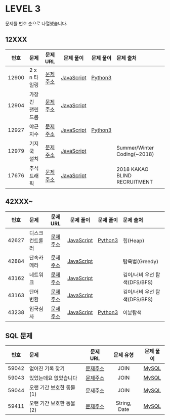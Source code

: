 # LEVEL 3

문제를 번호 순으로 나열했습니다.

## 12XXX

| 번호  | 문제             |                               문제 URL                               |                 문제 풀이                 |            문제 풀이             | 문제 출처                    |
| :---: | :--------------- | :------------------------------------------------------------------: | :---------------------------------------: | :------------------------------: | :--------------------------- |
| 12900 | 2 x n 타일링     | [문제주소](https://programmers.co.kr/learn/courses/30/lessons/12900) |    [JavaScript](./12900-2xn_타일링.js)    | [Python3](./12900-2xn_타일링.py) |                              |
| 12904 | 가장 긴 팰린드롬 | [문제주소](https://programmers.co.kr/learn/courses/30/lessons/12904) | [JavaScript](./12904-가장_긴_팰린드롬.js) |                                  |                              |
| 12927 | 야근 지수        | [문제주소](https://programmers.co.kr/learn/courses/30/lessons/12927) |    [JavaScript](./12927-야근_지수.js)     | [Python3](./12927-야근_지수.py)  |                              |
| 12979 | 기지국 설치      | [문제주소](https://programmers.co.kr/learn/courses/30/lessons/12979) |   [JavaScript](./12979-기지국_설치.js)    |                                  | Summer/Winter Coding(~2018)  |
| 17676 | 추석 트래픽      | [문제주소](https://programmers.co.kr/learn/courses/30/lessons/17676) |   [JavaScript](./17676-추석_트래픽.js)    |                                  | 2018 KAKAO BLIND RECRUITMENT |

## 42XXX~

| 번호  | 문제            |                               문제 URL                               |                문제 풀이                 |               문제 풀이               | 문제 출처                    |
| :---: | :-------------- | :------------------------------------------------------------------: | :--------------------------------------: | :-----------------------------------: | :--------------------------- |
| 42627 | 디스크 컨트롤러 | [문제주소](https://programmers.co.kr/learn/courses/30/lessons/42627) | [JavaScript](./42627-디스크_컨트롤러.js) | [Python3](./42627-디스크_컨트롤러.py) | 힙(Heap)                     |
| 42884 | 단속카메라      | [문제주소](https://programmers.co.kr/learn/courses/30/lessons/42884) |   [JavaScript](./42884-단속카메라.js)    |                                       | 탐욕법(Greedy)               |
| 43162 | 네트워크        | [문제주소](https://programmers.co.kr/learn/courses/30/lessons/43162) |    [JavaScript](./43162-네트워크.js)     |                                       | 깊이/너비 우선 탐색(DFS/BFS) |
| 43163 | 단어 변환       | [문제주소](https://programmers.co.kr/learn/courses/30/lessons/43163) |    [JavaScript](./43163-단어_변환.js)    |                                       | 깊이/너비 우선 탐색(DFS/BFS) |
| 43238 | 입국심사        | [문제주소](https://programmers.co.kr/learn/courses/30/lessons/43238) |    [JavaScript](./43238-입국심사.js)     |    [Python3](./43238-입국심사.py)     | 이분탐색                     |

## SQL 문제

| 번호  | 문제                     |                               문제 URL                               |  문제 유형   |                    문제 풀이                    |
| :---: | :----------------------- | :------------------------------------------------------------------: | :----------: | :---------------------------------------------: |
| 59042 | 없어진 기록 찾기         | [문제주소](https://programmers.co.kr/learn/courses/30/lessons/59042) |     JOIN     |      [MySQL](./59042-없어진_기록_찾기.sql)      |
| 59043 | 있었는데요 없었습니다    | [문제주소](https://programmers.co.kr/learn/courses/30/lessons/59043) |     JOIN     |   [MySQL](./59043-있었는데요_없었습니다.sql)    |
| 59044 | 오랜 기간 보호한 동물(1) | [문제주소](https://programmers.co.kr/learn/courses/30/lessons/59044) |     JOIN     | [MySQL](<./59044-오랜_기간_보호한_동물(1).sql>) |
| 59411 | 오랜 기간 보호한 동물(2) | [문제주소](https://programmers.co.kr/learn/courses/30/lessons/59411) | String, Date | [MySQL](<./59411-오랜_기간_보호한_동물(2).sql>) |
